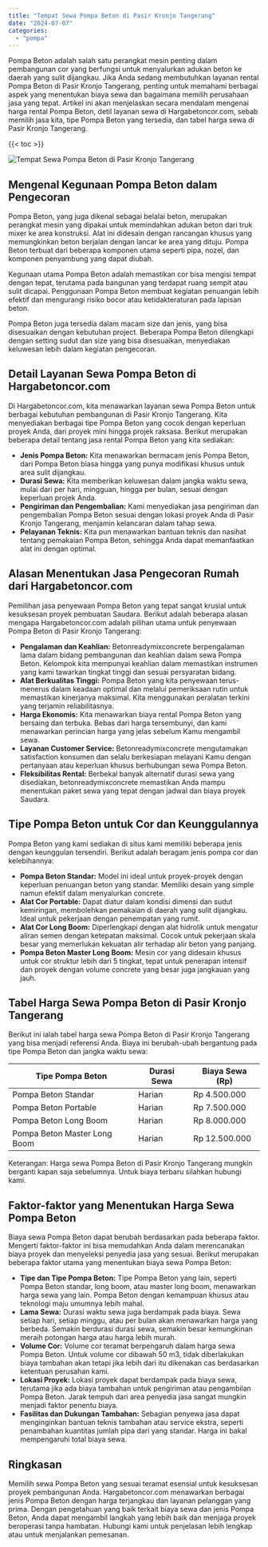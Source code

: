 ```yaml
---
title: "Tempat Sewa Pompa Beton di Pasir Kronjo Tangerang"
date: "2024-07-07"
categories: 
  - "pompa"
---
```




Pompa Beton adalah salah satu perangkat mesin penting dalam pembangunan cor yang berfungsi untuk menyalurkan adukan beton ke daerah yang sulit dijangkau. Jika Anda sedang membutuhkan layanan rental Pompa Beton di Pasir Kronjo Tangerang, penting untuk memahami berbagai aspek yang menentukan biaya sewa dan bagaimana memilih perusahaan jasa yang tepat. Artikel ini akan menjelaskan secara mendalam mengenai harga rental Pompa Beton, detil layanan sewa di Hargabetoncor.com, sebab memilih jasa kita, tipe Pompa Beton yang tersedia, dan tabel harga sewa di Pasir Kronjo Tangerang.

{{< toc >}}

![Tempat Sewa Pompa Beton di Pasir Kronjo Tangerang](https://hargareadymixid.github.io/pompa/concrete-pump%20(3).png)

## Mengenal Kegunaan Pompa Beton dalam Pengecoran

Pompa Beton, yang juga dikenal sebagai belalai beton, merupakan perangkat mesin yang dipakai untuk memindahkan adukan beton dari truk mixer ke area konstruksi. Alat ini didesain dengan rancangan khusus yang memungkinkan beton berjalan dengan lancar ke area yang dituju. Pompa Beton terbuat dari beberapa komponen utama seperti pipa, nozel, dan komponen penyambung yang dapat diubah.

Kegunaan utama Pompa Beton adalah memastikan cor bisa mengisi tempat dengan tepat, terutama pada bangunan yang terdapat ruang sempit atau sulit dicapai. Penggunaan Pompa Beton membuat kegiatan penuangan lebih efektif dan mengurangi risiko bocor atau ketidakteraturan pada lapisan beton.

Pompa Beton juga tersedia dalam macam size dan jenis, yang bisa disesuaikan dengan kebutuhan project. Beberapa Pompa Beton dilengkapi dengan setting sudut dan size yang bisa disesuaikan, menyediakan keluwesan lebih dalam kegiatan pengecoran.

## Detail Layanan Sewa Pompa Beton di Hargabetoncor.com

Di Hargabetoncor.com, kita menawarkan layanan sewa Pompa Beton untuk berbagai kebutuhan pembangunan di Pasir Kronjo Tangerang. Kita menyediakan berbagai tipe Pompa Beton yang cocok dengan keperluan proyek Anda, dari proyek mini hingga projek raksasa. Berikut merupakan beberapa detail tentang jasa rental Pompa Beton yang kita sediakan:

- **Jenis Pompa Beton:** Kita menawarkan bermacam jenis Pompa Beton, dari Pompa Beton biasa hingga yang punya modifikasi khusus untuk area sulit dijangkau.
- **Durasi Sewa:** Kita memberikan keluwesan dalam jangka waktu sewa, mulai dari per hari, mingguan, hingga per bulan, sesuai dengan keperluan projek Anda.
- **Pengiriman dan Pengembalian:** Kami menyediakan jasa pengiriman dan pengembalian Pompa Beton sesuai dengan lokasi proyek Anda di Pasir Kronjo Tangerang, menjamin kelancaran dalam tahap sewa.
- **Pelayanan Teknis:** Kita pun menawarkan bantuan teknis dan nasihat tentang pemakaian Pompa Beton, sehingga Anda dapat memanfaatkan alat ini dengan optimal.

## Alasan Menentukan Jasa Pengecoran Rumah dari Hargabetoncor.com

Pemilihan jasa penyewaan Pompa Beton yang tepat sangat krusial untuk kesuksesan proyek pembuatan Saudara. Berikut adalah beberapa alasan mengapa Hargabetoncor.com adalah pilihan utama untuk penyewaan Pompa Beton di Pasir Kronjo Tangerang:

- **Pengalaman dan Keahlian:** Betonreadymixconcrete berpengalaman lama dalam bidang pembangunan dan keahlian dalam sewa Pompa Beton. Kelompok kita mempunyai keahlian dalam memastikan instrumen yang kami tawarkan tingkat tinggi dan sesuai persyaratan bidang.
- **Alat Berkualitas Tinggi:** Pompa Beton yang kita penyewaan terus-menerus dalam keadaan optimal dan melalui pemeriksaan rutin untuk memastikan kinerjanya maksimal. Kita menggunakan peralatan terkini yang terjamin reliabilitasnya.
- **Harga Ekonomis:** Kita menawarkan biaya rental Pompa Beton yang bersaing dan terbuka. Bebas dari harga tersembunyi, dan kami menawarkan perincian harga yang jelas sebelum Kamu mengambil sewa.
- **Layanan Customer Service:** Betonreadymixconcrete mengutamakan satisfaction konsumen dan selalu berkesiapan melayani Kamu dengan pertanyaan atau keperluan khusus berhubungan sewa Pompa Beton.
- **Fleksibilitas Rental:** Berbekal banyak alternatif durasi sewa yang disediakan, betonreadymixconcrete memastikan Anda mampu menentukan paket sewa yang tepat dengan jadwal dan biaya proyek Saudara.

## Tipe Pompa Beton untuk Cor dan Keunggulannya

Pompa Beton yang kami sediakan di situs kami memiliki beberapa jenis dengan keunggulan tersendiri. Berikut adalah beragam jenis pompa cor dan kelebihannya:

- **Pompa Beton Standar:** Model ini ideal untuk proyek-proyek dengan keperluan penuangan beton yang standar. Memiliki desain yang simple namun efektif dalam menyalurkan concrete.
- **Alat Cor Portable:** Dapat diatur dalam kondisi dimensi dan sudut kemiringan, membolehkan pemakaian di daerah yang sulit dijangkau. Ideal untuk pekerjaan dengan penempatan yang rumit.
- **Alat Cor Long Boom:** Diperlengkapi dengan alat hidrolik untuk mengatur aliran semen dengan ketepatan maksimal. Cocok untuk pekerjaan skala besar yang memerlukan kekuatan alir terhadap alir beton yang panjang.
- **Pompa Beton Master Long Boom:** Mesin cor yang didesain khusus untuk cor struktur lebih dari 5 tingkat, tepat untuk penerapan intensif dan proyek dengan volume concrete yang besar juga jangkauan yang jauh.

## Tabel Harga Sewa Pompa Beton di Pasir Kronjo Tangerang

Berikut ini ialah tabel harga sewa Pompa Beton di Pasir Kronjo Tangerang yang bisa menjadi referensi Anda. Biaya ini berubah-ubah bergantung pada tipe Pompa Beton dan jangka waktu sewa:

| Tipe Pompa Beton | Durasi Sewa | Biaya Sewa (Rp) |
| --- | --- | --- |
| Pompa Beton Standar | Harian | Rp 4.500.000 |
| Pompa Beton Portable | Harian | Rp 7.500.000 |
| Pompa Beton Long Boom | Harian | Rp 8.000.000 |
| Pompa Beton Master Long Boom | Harian | Rp 12.500.000 |

Keterangan: Harga sewa Pompa Beton di Pasir Kronjo Tangerang mungkin berganti kapan saja sebelumnya. Untuk biaya terbaru silahkan hubungi kami.

## Faktor-faktor yang Menentukan Harga Sewa Pompa Beton

Biaya sewa Pompa Beton dapat berubah berdasarkan pada beberapa faktor. Mengerti faktor-faktor ini bisa memudahkan Anda dalam merencanakan biaya proyek dan menyeleksi penyedia jasa yang sesuai. Berikut merupakan beberapa faktor utama yang menentukan biaya sewa Pompa Beton:

- **Tipe dan Tipe Pompa Beton:** Tipe Pompa Beton yang lain, seperti Pompa Beton standar, long boom, atau master long boom, menawarkan harga sewa yang lain. Pompa Beton dengan kemampuan khusus atau teknologi maju umumnya lebih mahal.
- **Lama Sewa:** Durasi waktu sewa juga berdampak pada biaya. Sewa setiap hari, setiap minggu, atau per bulan akan menawarkan harga yang berbeda. Semakin berdurasi durasi sewa, semakin besar kemungkinan meraih potongan harga atau harga lebih murah.
- **Volume Cor:** Volume cor teramat berpengaruh dalam harga sewa Pompa Beton. Untuk volume cor dibawah 50 m3, tidak diberlakukan biaya tambahan akan tetapi jika lebih dari itu dikenakan cas berdasarkan ketentuan perusahan kami.
- **Lokasi Proyek:** Lokasi proyek dapat berdampak pada biaya sewa, terutama jika ada biaya tambahan untuk pengiriman atau pengambilan Pompa Beton. Jarak tempuh dari area penyedia jasa sangat mungkin menjadi faktor penentu biaya.
- **Fasilitas dan Dukungan Tambahan:** Sebagian penyewa jasa dapat menginginkan bantuan teknis tambahan atau service ekstra, seperti penambahan kuantitas jumlah pipa dari yang standar. Harga ini bakal mempengaruhi total biaya sewa.

## Ringkasan

Memilih sewa Pompa Beton yang sesuai teramat esensial untuk kesuksesan proyek pembangunan Anda. Hargabetoncor.com menawarkan berbagai jenis Pompa Beton dengan harga terjangkau dan layanan pelanggan yang prima. Dengan pengetahuan yang baik terkait biaya sewa dan jenis Pompa Beton, Anda dapat mengambil langkah yang lebih baik dan menjaga proyek beroperasi tanpa hambatan. Hubungi kami untuk penjelasan lebih lengkap atau untuk menjalankan pemesanan.
